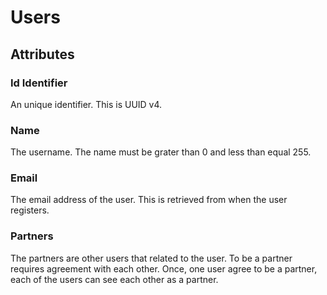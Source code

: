 # Users

## Attributes

### Id Identifier

An unique identifier. This is UUID v4.

### Name

The username. The name must be grater than 0 and less than equal 255.

### Email

The email address of the user. This is retrieved from when the user registers.

### Partners

The partners are other users that related to the user.
To be a partner requires agreement with each other.
Once, one user agree to be a partner, each of the users can see each other as a partner.